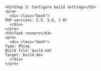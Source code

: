 
          <h2>Step 3: Configure build settings</h2>
          <pre>
            <div class="bash">
          PHP versions: 5.5, 5.6, 7.0?
            </div>
          </pre>
          <h3>Task runners</h3>
          <pre>
            <div class="bash">
          Type: Phing
          Build file: build.xml
          Target: build-dev
            </div>
          </pre>
        